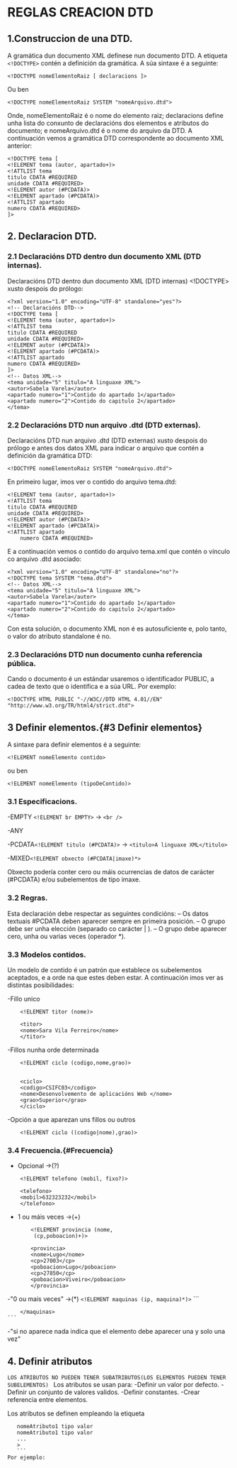 # REGLAS CREACION DTD

## 1.Construccion de una DTD. <a name="1. Construcción de una DTD"></a>
A gramática dun documento XML defínese nun documento DTD. 
A etiqueta  ```<!DOCTYPE>``` contén a definición da gramática. A súa sintaxe é a seguinte:

	<!DOCTYPE nomeElementoRaiz [ declaracions ]>

Ou ben

	<!DOCTYPE nomeElementoRaiz SYSTEM "nomeArquivo.dtd">
		
Onde, nomeElementoRaiz é o nome do elemento raiz; declaracions define unha lista 
do conxunto de declaracións dos elementos e atributos do documento; e nomeArquivo.dtd
é o nome do arquivo da DTD.
A continuación vemos a gramática DTD correspondente ao documento XML anterior:

	<!DOCTYPE tema [
	<!ELEMENT tema (autor, apartado+)>
	<!ATTLIST tema
	titulo CDATA #REQUIRED
	unidade CDATA #REQUIRED>
	<!ELEMENT autor (#PCDATA)>
	<!ELEMENT apartado (#PCDATA)>
	<!ATTLIST apartado
	numero CDATA #REQUIRED>
	]>

## 2. Declaracion DTD.<a name="2. Declaracion DTD"></a>
			
### 2.1 Declaracións DTD dentro dun documento XML (DTD internas).	
			
Declaracións DTD dentro dun documento XML (DTD internas) <!DOCTYPE> xusto despois do prólogo:

	<?xml version="1.0" encoding="UTF-8" standalone="yes"?>
	<!-- Declaracións DTD-->
	<!DOCTYPE tema [
	<!ELEMENT tema (autor, apartado+)>
	<!ATTLIST tema
	titulo CDATA #REQUIRED
	unidade CDATA #REQUIRED>
	<!ELEMENT autor (#PCDATA)>
	<!ELEMENT apartado (#PCDATA)>
	<!ATTLIST apartado
	numero CDATA #REQUIRED>
	]>
	<!-- Datos XML-->
	<tema unidade="5" titulo="A linguaxe XML">
	<autor>Sabela Varela</autor>
	<apartado numero="1">Contido do apartado 1</apartado>
	<apartado numero="2">Contido do capitulo 2</apartado>
	</tema>

### 2.2 Declaracións DTD nun arquivo .dtd (DTD externas).

Declaracións DTD nun arquivo .dtd (DTD externas) xusto despois do prólogo e antes
 dos datos XML para indicar o arquivo que contén a definición da gramática DTD:
```
<!DOCTYPE nomeElementoRaiz SYSTEM "nomeArquivo.dtd">
```			
En primeiro lugar, imos ver o contido do arquivo tema.dtd:
```
<!ELEMENT tema (autor, apartado+)>
<!ATTLIST tema
titulo CDATA #REQUIRED
unidade CDATA #REQUIRED>
<!ELEMENT autor (#PCDATA)>
<!ELEMENT apartado (#PCDATA)>
<!ATTLIST apartado
	numero CDATA #REQUIRED>
```
E a continuación vemos o contido do arquivo tema.xml que contén o vínculo co arquivo .dtd asociado:
```
<?xml version="1.0" encoding="UTF-8" standalone="no"?>
<!DOCTYPE tema SYSTEM "tema.dtd">
<!-- Datos XML-->
<tema unidade="5" titulo="A linguaxe XML">
<autor>Sabela Varela</autor>
<apartado numero="1">Contido do apartado 1</apartado>
<apartado numero="2">Contido do capitulo 2</apartado>
</tema>
```
Con esta solución, o documento XML non é es autosuficiente e, polo tanto, o valor do atributo standalone é no.

### 2.3 Declaracións DTD nun documento cunha referencia pública.

Cando o documento é un estándar usaremos o identificador PUBLIC, a cadea de texto que o 
identifica e a súa URL. Por exemplo:
```
<!DOCTYPE HTML PUBLIC "-//W3C//DTD HTML 4.01//EN"
"http://www.w3.org/TR/html4/strict.dtd">
```			 
## 3 Definir elementos.{#3 Definir elementos}

A sintaxe para definir elementos é a seguinte:
```
<!ELEMENT nomeElemento contido>
```
ou ben
```
<!ELEMENT nomeElemento (tipoDeContido)>	 
```
### 3.1 Especificacions.

-EMPTY ```<!ELEMENT br EMPTY>``` -> ```<br />```

-ANY

-PCDATA```<!ELEMENT titulo (#PCDATA)>``` -> ```<titulo>A linguaxe XML</titulo>```

-MIXED```<!ELEMENT obxecto (#PCDATA|imaxe)*>```


Obxecto podería conter cero ou máis ocurrencias de datos de carácter (#PCDATA) e/ou
subelementos de tipo imaxe.
### 3.2 Regras.

Esta declaración debe respectar as seguintes condicións:
– Os datos textuais #PCDATA deben aparecer sempre en primeira posición.
– O grupo debe ser unha elección (separado co carácter | ).
– O grupo debe aparecer cero, unha ou varias veces (operador *).
			
### 3.3 Modelos contidos.
	
Un modelo de contido é un patrón que establece os subelementos aceptados, e a orde na que 
estes deben estar. A continuación imos ver as distintas posibilidades:
			
-Fillo unico
```
	<!ELEMENT titor (nome)>
```			
```			
	<titor>
	<nome>Sara Vila Ferreiro</nome>
	</titor>
```
-Fillos nunha orde determinada 
```
	<!ELEMENT ciclo (codigo,nome,grao)>
					
```
```					
	<ciclo>
	<codigo>CSIFC03</codigo>
	<nome>Desenvolvemento de aplicacións Web </nome>
	<grao>Superior</grao>
	</ciclo>
```					
-Opción a que aparezan uns fillos ou outros
```			
	<!ELEMENT ciclo ((codigo|nome),grao)>
```					
### 3.4 Frecuencia.{#Frecuencia}

- Opcional ->(?)
```
	<!ELEMENT telefono (mobil, fixo?)>
```
```		
	<telefono>
	<mobil>632323232</mobil>
	</telefono>
```		
- 1 ou máis veces ->(+)
	```
		<!ELEMENT provincia (nome, 
		 (cp,poboacion)+)>
	```	 
	```
		<provincia>
		<nome>Lugo</nome>
		<cp>27003</cp>
		<poboacion>Lugo</poboacion>
		<cp>27850</cp>
		<poboacion>Viveiro</poboacion>
		</provincia>
	```	
	
-"0 ou mais veces" ->(*)
	```
		<!ELEMENT maquinas (ip, maquina)*)>
	```
	```
		<maquinas>
		

		</maquinas>
	```
-"si no aparece nada indica que el elemento debe aparecer una y solo una vez"


## 4. Definir atributos

  ``` LOS ATRIBUTOS NO PUEDEN TENER SUBATRIBUTOS(LOS ELEMENTOS PUEDEN TENER SUBELEMENTOS)  ```
  Los atributos se usan para:
  -Definir un valor por defecto.
  -Definir un conjunto de valores validos.
  -Definir constantes.
  -Crear referencia entre elementos.
  
 
 Los atributos se definen empleando la etiqueta   
 ``` <!ATTLIST nomeElemento 
	nomeAtributo1 tipo valor
	nomeAtributo1 tipo valor
	...
	>
	```
Por ejemplo:
```
<!ELEMENT actor (#PCDATA)>
<!ATTLIST actor sexo CDATA #IMPLIED>
```

```
<!ELEMENT auto (#PCDATA)
<!ATTLIST auto
codigo CDATA #REQUIRED
grao CDATA #REQUIRED>
```